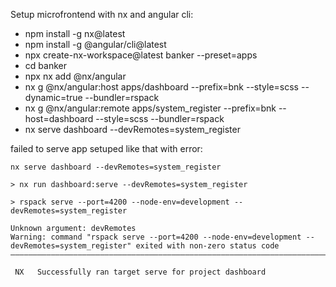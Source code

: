Setup microfrontend with nx and angular cli:

- npm install -g nx@latest
- npm install -g @angular/cli@latest
- npx create-nx-workspace@latest banker --preset=apps
- cd banker
- npx nx add @nx/angular
- nx g @nx/angular:host apps/dashboard --prefix=bnk --style=scss --dynamic=true --bundler=rspack
- nx g @nx/angular:remote apps/system_register --prefix=bnk --host=dashboard --style=scss --bundler=rspack
- nx serve dashboard --devRemotes=system_register

failed to serve app setuped like that with error:

```
nx serve dashboard --devRemotes=system_register

> nx run dashboard:serve --devRemotes=system_register

> rspack serve --port=4200 --node-env=development --devRemotes=system_register

Unknown argument: devRemotes
Warning: command "rspack serve --port=4200 --node-env=development --devRemotes=system_register" exited with non-zero status code
——————————————————————————————————————————————————————————————————————————————————————————————————————————————————————————————————————————————————————————————

 NX   Successfully ran target serve for project dashboard
```
